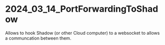 # 2024_03_14_PortForwardingToShadow
Allows to hook Shadow (or other Cloud computer) to a websocket to allows a communcation between them.
